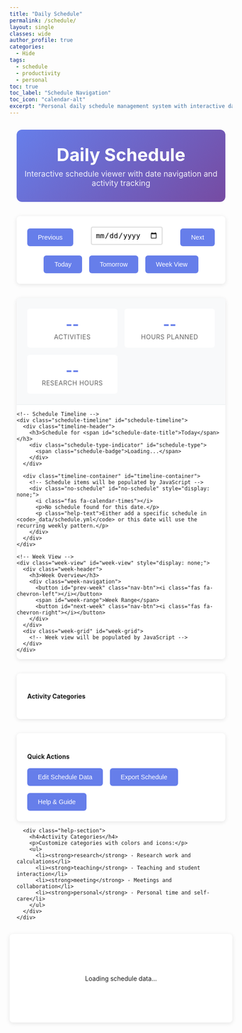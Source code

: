 ```yaml
---
title: "Daily Schedule"
permalink: /schedule/
layout: single
classes: wide
author_profile: true
categories:
  - Hide
tags:
  - schedule
  - productivity
  - personal
toc: true
toc_label: "Schedule Navigation"
toc_icon: "calendar-alt"
excerpt: "Personal daily schedule management system with interactive date navigation."
---
```


<div class="schedule-dashboard">
  <div class="schedule-header">
    <h1><i class="fas fa-calendar-alt"></i> Daily Schedule</h1>
    <p class="schedule-description">Interactive schedule viewer with date navigation and activity tracking</p>
  </div>

  <!-- Date Navigation -->
  <div class="date-navigation">
    <div class="date-controls">
      <button id="prev-day" class="nav-btn"><i class="fas fa-chevron-left"></i> Previous</button>
      <div class="current-date">
        <input type="date" id="date-picker" class="date-input">
        <span id="display-date" class="date-display"></span>
      </div>
      <button id="next-day" class="nav-btn">Next <i class="fas fa-chevron-right"></i></button>
    </div>
    <div class="quick-nav">
      <button id="today-btn" class="quick-btn">Today</button>
      <button id="tomorrow-btn" class="quick-btn">Tomorrow</button>
      <button id="week-view-btn" class="quick-btn">Week View</button>
    </div>
  </div>

  <!-- Schedule Display -->
  <div class="schedule-content">
    <!-- Today's Summary -->
    <div class="schedule-summary">
      <div class="summary-stats">
        <div class="stat-item">
          <span class="stat-number" id="total-activities">--</span>
          <span class="stat-label">Activities</span>
        </div>
        <div class="stat-item">
          <span class="stat-number" id="total-hours">--</span>
          <span class="stat-label">Hours Planned</span>
        </div>
        <div class="stat-item">
          <span class="stat-number" id="research-hours">--</span>
          <span class="stat-label">Research Hours</span>
        </div>
      </div>
    </div>

    <!-- Schedule Timeline -->
    <div class="schedule-timeline" id="schedule-timeline">
      <div class="timeline-header">
        <h3>Schedule for <span id="schedule-date-title">Today</span></h3>
        <div class="schedule-type-indicator" id="schedule-type">
          <span class="schedule-badge">Loading...</span>
        </div>
      </div>
      
      <div class="timeline-container" id="timeline-container">
        <!-- Schedule items will be populated by JavaScript -->
        <div class="no-schedule" id="no-schedule" style="display: none;">
          <i class="fas fa-calendar-times"></i>
          <p>No schedule found for this date.</p>
          <p class="help-text">Either add a specific schedule in <code>_data/schedule.yml</code> or this date will use the recurring weekly pattern.</p>
        </div>
      </div>
    </div>

    <!-- Week View -->
    <div class="week-view" id="week-view" style="display: none;">
      <div class="week-header">
        <h3>Week Overview</h3>
        <div class="week-navigation">
          <button id="prev-week" class="nav-btn"><i class="fas fa-chevron-left"></i></button>
          <span id="week-range">Week Range</span>
          <button id="next-week" class="nav-btn"><i class="fas fa-chevron-right"></i></button>
        </div>
      </div>
      <div class="week-grid" id="week-grid">
        <!-- Week view will be populated by JavaScript -->
      </div>
    </div>
  </div>

  <!-- Schedule Categories Legend -->
  <div class="schedule-legend">
    <h4>Activity Categories</h4>
    <div class="legend-items" id="legend-items">
      <!-- Legend will be populated by JavaScript from schedule data -->
    </div>
  </div>

  <!-- Quick Actions -->
  <div class="quick-actions">
    <h4>Quick Actions</h4>
    <div class="action-buttons">
      <button class="action-btn" onclick="window.open('/_data/schedule.yml', '_blank')">
        <i class="fas fa-edit"></i> Edit Schedule Data
      </button>
      <button class="action-btn" onclick="exportSchedule()">
        <i class="fas fa-download"></i> Export Schedule
      </button>
      <button class="action-btn" onclick="showScheduleHelp()">
        <i class="fas fa-question-circle"></i> Help & Guide
      </button>
    </div>
  </div>

  <!-- Help Modal -->
  <div class="modal" id="help-modal" style="display: none;">
    <div class="modal-content">
      <span class="close" onclick="closeHelpModal()">&times;</span>
      <h3>Schedule Management Guide</h3>
      
      <div class="help-section">
        <h4>Adding Daily Schedules</h4>
        <p>Edit <code>_data/schedule.yml</code> to add specific dates:</p>
        <pre><code>schedules:
  "2025-08-21":
    - time: "09:00"
      duration: 90
      activity: "Research Session"
      category: "research"
      location: "Office"
      notes: "Focus on string theory calculations"</code></pre>
      </div>

      <div class="help-section">
        <h4>Recurring Weekly Patterns</h4>
        <p>Set default patterns for each day of the week:</p>
        <pre><code>recurring:
  monday:
    - time: "09:00"
      activity: "Deep Work"
      category: "research"</code></pre>
      </div>

      <div class="help-section">
        <h4>Activity Categories</h4>
        <p>Customize categories with colors and icons:</p>
        <ul>
          <li><strong>research</strong> - Research work and calculations</li>
          <li><strong>teaching</strong> - Teaching and student interaction</li>
          <li><strong>meeting</strong> - Meetings and collaboration</li>
          <li><strong>personal</strong> - Personal time and self-care</li>
        </ul>
      </div>
    </div>
  </div>

  <!-- Loading State -->
  <div class="loading-state" id="loading-state">
    <div class="loader">
      <i class="fas fa-spinner fa-spin"></i>
      <p>Loading schedule data...</p>
    </div>
  </div>

</div>

<!-- Include Schedule JavaScript -->
<script src="{{ '/assets/js/schedule-manager.js' | relative_url }}"></script>

<style>
/* Schedule Dashboard Styles */
.schedule-dashboard {
  max-width: 1200px;
  margin: 0 auto;
  padding: 1rem;
}

.schedule-header {
  text-align: center;
  margin-bottom: 2rem;
  padding: 2rem 0;
  background: linear-gradient(135deg, #667eea 0%, #764ba2 100%);
  color: white;
  border-radius: 12px;
}

.schedule-header h1 {
  margin: 0 0 0.5rem 0;
  font-size: 2.5rem;
}

.schedule-description {
  margin: 0;
  opacity: 0.9;
  font-size: 1.1rem;
}

/* Date Navigation */
.date-navigation {
  background: white;
  border-radius: 8px;
  padding: 1.5rem;
  margin-bottom: 2rem;
  box-shadow: 0 2px 10px rgba(0,0,0,0.1);
}

.date-controls {
  display: flex;
  justify-content: space-between;
  align-items: center;
  margin-bottom: 1rem;
}

.current-date {
  display: flex;
  flex-direction: column;
  align-items: center;
  gap: 0.5rem;
}

.date-input {
  padding: 0.5rem;
  border: 2px solid #ddd;
  border-radius: 4px;
  font-size: 1rem;
}

.date-display {
  font-size: 1.2rem;
  font-weight: bold;
  color: #333;
}

.nav-btn, .quick-btn, .action-btn {
  padding: 0.75rem 1.5rem;
  background: #667eea;
  color: white;
  border: none;
  border-radius: 6px;
  cursor: pointer;
  font-size: 0.9rem;
  transition: all 0.3s ease;
}

.nav-btn:hover, .quick-btn:hover, .action-btn:hover {
  background: #5a67d8;
  transform: translateY(-2px);
}

.quick-nav {
  display: flex;
  gap: 1rem;
  justify-content: center;
}

/* Schedule Content */
.schedule-content {
  background: white;
  border-radius: 8px;
  overflow: hidden;
  box-shadow: 0 2px 10px rgba(0,0,0,0.1);
  margin-bottom: 2rem;
}

.schedule-summary {
  background: #f8f9fa;
  padding: 1.5rem;
  border-bottom: 1px solid #e9ecef;
}

.summary-stats {
  display: grid;
  grid-template-columns: repeat(auto-fit, minmax(150px, 1fr));
  gap: 1rem;
}

.stat-item {
  text-align: center;
  padding: 1rem;
  background: white;
  border-radius: 6px;
}

.stat-number {
  display: block;
  font-size: 2rem;
  font-weight: bold;
  color: #667eea;
}

.stat-label {
  font-size: 0.9rem;
  color: #666;
  text-transform: uppercase;
  letter-spacing: 0.5px;
}

/* Timeline */
.timeline-header {
  display: flex;
  justify-content: space-between;
  align-items: center;
  padding: 1.5rem;
  border-bottom: 1px solid #e9ecef;
}

.schedule-badge {
  background: #28a745;
  color: white;
  padding: 0.25rem 0.75rem;
  border-radius: 12px;
  font-size: 0.8rem;
  text-transform: uppercase;
  letter-spacing: 0.5px;
}

.timeline-container {
  padding: 1.5rem;
}

.schedule-item {
  display: flex;
  align-items: center;
  padding: 1rem;
  margin-bottom: 1rem;
  border-left: 4px solid #667eea;
  background: #f8f9fa;
  border-radius: 0 6px 6px 0;
  transition: all 0.3s ease;
}

.schedule-item:hover {
  transform: translateX(5px);
  box-shadow: 0 4px 15px rgba(0,0,0,0.1);
}

.time-block {
  min-width: 100px;
  font-weight: bold;
  color: #333;
}

.activity-details {
  flex: 1;
  margin-left: 1rem;
}

.activity-title {
  font-weight: bold;
  font-size: 1.1rem;
  margin-bottom: 0.25rem;
}

.activity-meta {
  font-size: 0.9rem;
  color: #666;
  display: flex;
  gap: 1rem;
  flex-wrap: wrap;
}

.category-icon {
  width: 40px;
  height: 40px;
  border-radius: 50%;
  display: flex;
  align-items: center;
  justify-content: center;
  color: white;
  font-size: 1.2rem;
}

/* Week View */
.week-view {
  background: white;
  border-radius: 8px;
  padding: 1.5rem;
  box-shadow: 0 2px 10px rgba(0,0,0,0.1);
  margin-bottom: 2rem;
}

.week-header {
  display: flex;
  justify-content: space-between;
  align-items: center;
  margin-bottom: 1.5rem;
}

.week-grid {
  display: grid;
  grid-template-columns: repeat(7, 1fr);
  gap: 1rem;
}

.day-column {
  border: 1px solid #e9ecef;
  border-radius: 6px;
  overflow: hidden;
}

.day-header {
  background: #667eea;
  color: white;
  padding: 0.75rem;
  text-align: center;
  font-weight: bold;
}

.day-activities {
  padding: 0.5rem;
}

.mini-activity {
  background: #f8f9fa;
  padding: 0.25rem 0.5rem;
  margin: 0.25rem 0;
  border-radius: 3px;
  font-size: 0.8rem;
  border-left: 3px solid #667eea;
}

/* Legend */
.schedule-legend {
  background: white;
  border-radius: 8px;
  padding: 1.5rem;
  margin-bottom: 2rem;
  box-shadow: 0 2px 10px rgba(0,0,0,0.1);
}

.legend-items {
  display: grid;
  grid-template-columns: repeat(auto-fit, minmax(200px, 1fr));
  gap: 1rem;
}

.legend-item {
  display: flex;
  align-items: center;
  gap: 0.75rem;
  padding: 0.75rem;
  background: #f8f9fa;
  border-radius: 6px;
}

.legend-color {
  width: 20px;
  height: 20px;
  border-radius: 50%;
}

/* Quick Actions */
.quick-actions {
  background: white;
  border-radius: 8px;
  padding: 1.5rem;
  box-shadow: 0 2px 10px rgba(0,0,0,0.1);
}

.action-buttons {
  display: flex;
  gap: 1rem;
  flex-wrap: wrap;
}

/* Modal */
.modal {
  position: fixed;
  z-index: 1000;
  left: 0;
  top: 0;
  width: 100%;
  height: 100%;
  background: rgba(0,0,0,0.5);
}

.modal-content {
  background: white;
  margin: 5% auto;
  padding: 2rem;
  border-radius: 8px;
  width: 80%;
  max-width: 800px;
  max-height: 80vh;
  overflow-y: auto;
}

.close {
  color: #aaa;
  float: right;
  font-size: 28px;
  font-weight: bold;
  cursor: pointer;
}

.close:hover {
  color: black;
}

.help-section {
  margin-bottom: 2rem;
}

.help-section h4 {
  color: #667eea;
  margin-bottom: 0.5rem;
}

.help-section pre {
  background: #f8f9fa;
  padding: 1rem;
  border-radius: 4px;
  overflow-x: auto;
}

/* Loading State */
.loading-state {
  display: flex;
  justify-content: center;
  align-items: center;
  height: 200px;
  background: white;
  border-radius: 8px;
  box-shadow: 0 2px 10px rgba(0,0,0,0.1);
}

.loader {
  text-align: center;
}

.loader i {
  font-size: 2rem;
  color: #667eea;
  margin-bottom: 1rem;
}

/* No Schedule State */
.no-schedule {
  text-align: center;
  padding: 3rem 2rem;
  color: #666;
}

.no-schedule i {
  font-size: 3rem;
  margin-bottom: 1rem;
  color: #ccc;
}

.help-text {
  font-size: 0.9rem;
  margin-top: 1rem;
}

/* Responsive Design */
@media (max-width: 768px) {
  .date-controls {
    flex-direction: column;
    gap: 1rem;
  }
  
  .quick-nav {
    flex-wrap: wrap;
  }
  
  .summary-stats {
    grid-template-columns: 1fr;
  }
  
  .week-grid {
    grid-template-columns: 1fr;
  }
  
  .action-buttons {
    justify-content: center;
  }
  
  .schedule-item {
    flex-direction: column;
    align-items: flex-start;
  }
  
  .activity-details {
    margin-left: 0;
    margin-top: 0.5rem;
  }
}
</style>